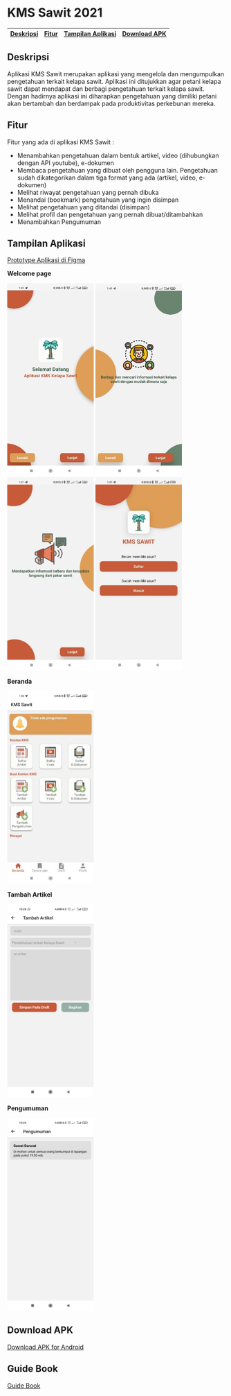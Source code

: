 # KMS Sawit 2021

[Deskripsi](#deskripsi) | [Fitur](#fitur) | [Tampilan Aplikasi](#tampilan-aplikasi) | [Download APK](#download-apk)
:---:|:---:|:---:|:---:

## **Deskripsi**

Aplikasi KMS Sawit merupakan aplikasi yang mengelola dan mengumpulkan pengetahuan terkait kelapa sawit. 
Aplikasi ini ditujukkan agar petani kelapa sawit dapat mendapat dan berbagi pengetahuan terkait kelapa sawit. 
Dengan hadirnya aplikasi ini diharapkan pengetahuan yang dimiliki petani akan bertambah dan berdampak pada produktivitas perkebunan mereka.

## **Fitur**

Fitur yang ada di aplikasi KMS Sawit :
  - Menambahkan pengetahuan dalam bentuk artikel, video (dihubungkan dengan API youtube), e-dokumen
  - Membaca pengetahuan yang dibuat oleh pengguna lain. Pengetahuan sudah dikategorikan dalam tiga format yang ada (artikel, video, e-dokumen)
  - Melihat riwayat pengetahuan yang pernah dibuka
  - Menandai (bookmark) pengetahuan yang ingin disimpan
  - Melihat pengetahuan yang ditandai (disimpan)
  - Melihat profil dan pengetahuan yang pernah dibuat/ditambahkan
  - Menambahkan Pengumuman
  
## **Tampilan Aplikasi**
[Prototype Aplikasi di Figma](https://bit.ly/KMSPakar)

**Welcome page**

<img src="/Tampilan/wp1.jpg" width="200" > <img src="/Tampilan/wp2.jpg" width="200"  >
<img src="/Tampilan/wp3.jpg" width="200"  > <img src="/Tampilan/wp4.jpg" width="200"  >

**Beranda**

<img src="/Tampilan/beranda.jpg" width="200"  >

**Tambah Artikel**

<img src="/Tampilan/1621823866350.jpg" width="200"  >

**Pengumuman**

<img src="/Tampilan/1621823866409.jpg" width="200"  >

## **Download APK**

[Download APK for Android](https://drive.google.com/file/d/1Z5YvuPnRSus7kSJuih1Gm88YwYNcQE-V/view?usp=sharing)

## Guide Book
[Guide Book](https://drive.google.com/file/d/1D4Wm4BgiTUfw5vXSOPmSJLpCk--2oJAJ/view?usp=sharing)

